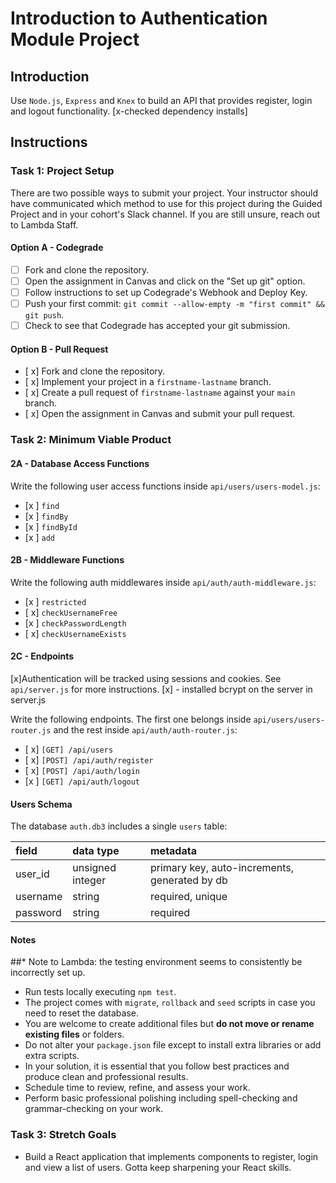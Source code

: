 # Introduction to Authentication Module Project

## Introduction

Use `Node.js`, `Express` and `Knex` to build an API that provides register, login and logout functionality.
[x-checked dependency installs]
## Instructions

### Task 1: Project Setup

There are two possible ways to submit your project. Your instructor should have communicated which method to use for this project during the Guided Project and in your cohort's Slack channel. If you are still unsure, reach out to Lambda Staff.

#### Option A - Codegrade

- [ ] Fork and clone the repository.
- [ ] Open the assignment in Canvas and click on the "Set up git" option.
- [ ] Follow instructions to set up Codegrade's Webhook and Deploy Key.
- [ ] Push your first commit: `git commit --allow-empty -m "first commit" && git push`.
- [ ] Check to see that Codegrade has accepted your git submission.

#### Option B - Pull Request

- [ x] Fork and clone the repository.
- [ x] Implement your project in a `firstname-lastname` branch.
- [ x] Create a pull request of `firstname-lastname` against your `main` branch.
- [ x] Open the assignment in Canvas and submit your pull request.

### Task 2: Minimum Viable Product

#### 2A - Database Access Functions

Write the following user access functions inside `api/users/users-model.js`:

- [x ] `find`
- [x ] `findBy`
- [x ] `findById`
- [x ] `add`

#### 2B - Middleware Functions

Write the following auth middlewares inside `api/auth/auth-middleware.js`:

- [x ] `restricted`
- [ x] `checkUsernameFree`
- [x ] `checkPasswordLength`
- [ x] `checkUsernameExists`

#### 2C - Endpoints

[x]Authentication will be tracked using sessions and cookies. See `api/server.js` for more instructions.
[x] - installed bcrypt on the server in server.js

Write the following endpoints. The first one belongs inside `api/users/users-router.js` and the rest inside `api/auth/auth-router.js`:

- [ x] `[GET] /api/users`
- [ x] `[POST] /api/auth/register`
- [ x] `[POST] /api/auth/login`
- [x ] `[GET] /api/auth/logout`

#### Users Schema

The database `auth.db3` includes a single `users` table:

| field    | data type        | metadata                                      |
| :------- | :--------------- | :-------------------------------------------- |
| user_id  | unsigned integer | primary key, auto-increments, generated by db |
| username | string           | required, unique                              |
| password | string           | required                                      |

#### Notes

##* Note to Lambda: the testing environment seems to consistently be incorrectly set up.
- Run tests locally executing `npm test`.
- The project comes with `migrate`, `rollback` and `seed` scripts in case you need to reset the database.
- You are welcome to create additional files but **do not move or rename existing files** or folders.
- Do not alter your `package.json` file except to install extra libraries or add extra scripts.
- In your solution, it is essential that you follow best practices and produce clean and professional results.
- Schedule time to review, refine, and assess your work.
- Perform basic professional polishing including spell-checking and grammar-checking on your work.

### Task 3: Stretch Goals

- Build a React application that implements components to register, login and view a list of users. Gotta keep sharpening your React skills.
